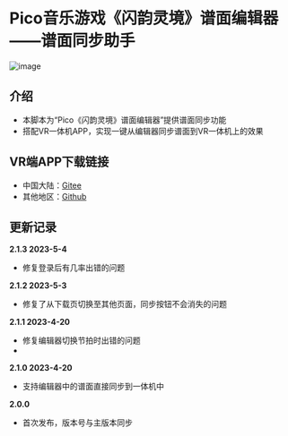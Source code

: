 # Pico音乐游戏《闪韵灵境》谱面编辑器——谱面同步助手

![image](https://user-images.githubusercontent.com/51113234/226376674-f1f7315a-b1d7-4d5d-9de6-68d84ac32b0d.png)

## 介绍
 - 本脚本为“Pico《闪韵灵境》谱面编辑器”提供谱面同步功能
 - 搭配VR一体机APP，实现一键从编辑器同步谱面到VR一体机上的效果

## VR端APP下载链接
 - 中国大陆：[Gitee](https://gitee.com/cmoyuer/CipherBeatmapSync/releases/latest)
 - 其他地区：[Github](https://github.com/CMoyuer/CipherBeatmapSync/releases/latest)


## 更新记录

**2.1.3 2023-5-4**
 - 修复登录后有几率出错的问题

**2.1.2 2023-5-3**
 - 修复了从下载页切换至其他页面，同步按钮不会消失的问题

**2.1.1 2023-4-20**
 - 修复编辑器切换节拍时出错的问题
 - 
**2.1.0 2023-4-20**
 - 支持编辑器中的谱面直接同步到一体机中

**2.0.0**
 - 首次发布，版本号与主版本同步
